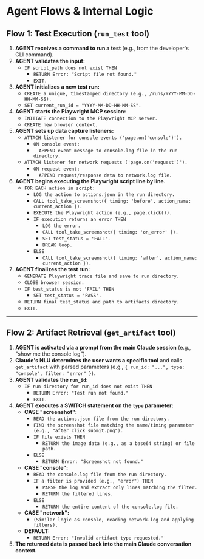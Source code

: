 # Agent Flows & Internal Logic

## Flow 1: Test Execution (`run_test` tool)

1.  **AGENT receives a command to run a test** (e.g., from the developer's CLI command).
2.  **AGENT validates the input:**
    *   `IF script_path does not exist THEN`
        *   `RETURN Error: "Script file not found."`
        *   `EXIT.`
3.  **AGENT initializes a new test run:**
    *   `CREATE a unique, timestamped directory (e.g., /runs/YYYY-MM-DD-HH-MM-SS).`
    *   `SET current_run_id = "YYYY-MM-DD-HH-MM-SS".`
4.  **AGENT starts the Playwright MCP session:**
    *   `INITIATE connection to the Playwright MCP server.`
    *   `CREATE new browser context.`
5.  **AGENT sets up data capture listeners:**
    *   `ATTACH listener for console events ('page.on('console')').`
        *   `ON console event:`
        *   `  APPEND event message to console.log file in the run directory.`
    *   `ATTACH listener for network requests ('page.on('request')').`
        *   `ON request event:`
        *   `  APPEND request/response data to network.log file.`
6.  **AGENT begins executing the Playwright script line by line.**
    *   `FOR EACH action in script:`
        *   `LOG the action to actions.json in the run directory.`
        *   `CALL tool_take_screenshot({ timing: 'before', action_name: current_action }).`
        *   `EXECUTE the Playwright action (e.g., page.click()).`
        *   `IF execution returns an error THEN`
            *   `LOG the error.`
            *   `CALL tool_take_screenshot({ timing: 'on_error' }).`
            *   `SET test_status = 'FAIL'.`
            *   `BREAK loop.`
        *   `ELSE`
            *   `CALL tool_take_screenshot({ timing: 'after', action_name: current_action }).`
7.  **AGENT finalizes the test run:**
    *   `GENERATE Playwright trace file and save to run directory.`
    *   `CLOSE browser session.`
    *   `IF test_status is not 'FAIL' THEN`
        *   `SET test_status = 'PASS'.`
    *   `RETURN final test_status and path to artifacts directory.`
    *   `EXIT.`

---

## Flow 2: Artifact Retrieval (`get_artifact` tool)

1.  **AGENT is activated via a prompt from the main Claude session** (e.g., "show me the console log").
2.  **Claude's NLU determines the user wants a specific tool** and calls `get_artifact` with parsed parameters (e.g., `{ run_id: "...", type: "console", filter: "error" }`).
3.  **AGENT validates the `run_id`:**
    *   `IF run directory for run_id does not exist THEN`
        *   `RETURN Error: "Test run not found."`
        *   `EXIT.`
4.  **AGENT executes a SWITCH statement on the `type` parameter:**
    *   **CASE "screenshot":**
        *   `READ the actions.json file from the run directory.`
        *   `FIND the screenshot file matching the name/timing parameter (e.g., "after_click_submit.png").`
        *   `IF file exists THEN`
            *   `RETURN the image data (e.g., as a base64 string) or file path.`
        *   `ELSE`
            *   `RETURN Error: "Screenshot not found."`
    *   **CASE "console":**
        *   `READ the console.log file from the run directory.`
        *   `IF a filter is provided (e.g., "error") THEN`
            *   `PARSE the log and extract only lines matching the filter.`
            *   `RETURN the filtered lines.`
        *   `ELSE`
            *   `RETURN the entire content of the console.log file.`
    *   **CASE "network":**
        *   `(Similar logic as console, reading network.log and applying filters).`
    *   **DEFAULT:**
        *   `RETURN Error: "Invalid artifact type requested."`
5.  **The returned data is passed back into the main Claude conversation context.**